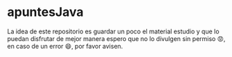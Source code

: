 # apuntesJava

La idea de este repositorio es guardar un poco el material estudio y que lo puedan disfrutar de mejor manera espero que no lo divulgen sin permiso 😡, en caso de un error 😄, por favor avisen. 
